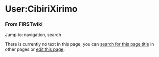 

# User:CibiriXirimo

### From FIRSTwiki

Jump to: navigation, search

There is currently no text in this page, you can [search for this page
title](/index.php/Special:Search/CibiriXirimo "Special:Search/CibiriXirimo" )
in other pages or [edit this
page](http://www.firstwiki.net/index.php?title=User:CibiriXirimo&action=edit
"http://www.firstwiki.net/index.php?title=User:CibiriXirimo&action=edit" ).

